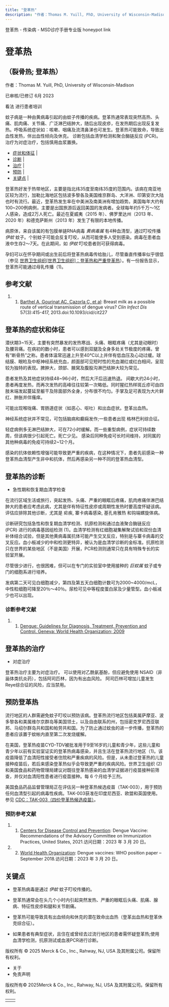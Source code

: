 ```yaml
---
title: "登革热"
description: "作者：Thomas M. Yuill, PhD, University of Wisconsin-Madison"
---
```


﻿登革热 \- 传染病 \- MSD诊疗手册专业版 honeypot link

# 登革热

## （裂骨热; 登革热）

作者：Thomas M. Yuill, PhD, University of Wisconsin-Madison

已审核/已修订 6月 2023

看法 进行患者培训

蚊子病是一种由黄病毒引起的由蚊子传播的疾病。登革热通常表现突然高热、头痛、肌肉痛、关节痛、广泛淋巴结肿大，随后出现皮疹，在发热期后出现反复发热。呼吸系统症状如：咳嗽、咽痛及流清鼻涕也可发生。登革热可能致命，导致出血性发热，伴出血性倾向及休克。 诊断包括血清学检测和聚合酶链反应 (PCR)。 治疗为对症治疗，包括慎用血浆置换。

- [症状和体征](#症状和体征_v1020803_zh) \|
- [诊断](#诊断_v1020808_zh) \|
- [治疗](#治疗_v1020816_zh) \|
- [预防](#预防_v1020823_zh) \|
- [关键点](#关键点_v27309006_zh) \|

登革热好发于热带地区，主要是指北纬35度至南纬35度的范围内。该病在南亚地区较为流行，加勒比海地区包括波多黎各及美国维京群岛、大洋洲、印第安次大陆也时有流行。最近，登革热发生率在中美洲及南美洲有增加趋势。美国每年大约有100~200例病例，主要是出国旅游后返回美国的发病者。全球每年约5千万～1亿人感染，造成2万人死亡。最近在夏威夷（2015 年）、佛罗里达州（2013 年、2020 年）和德克萨斯州（2013 年）发生了有限的本地传播。

病原体，来自该属的有包膜单链RNA病毒 _黄病毒属_ 有4种血清型，通过叮咬传播 _伊蚊_ 蚊子。个别蚊子可能会反复叮咬，从而可能使多人受到感染。病毒在患者血液中生存2～7天。在此期间，如 _伊蚊_ 叮咬患者则可获得病毒。

孕妇可以在怀孕期间或出生前后将登革热病毒传给胎儿，尽管垂直传播率似乎很低（参见 [世界卫生组织\[世界卫生组织\]：登革热和严重登革热](https://www.who.int/news-room/fact-sheets/detail/dengue-and-severe-dengue)）。有一份报告显示，登革热可能通过母乳传播（1)。

## 参考文献

1. 1. [Barthel A, Gourinat AC, Cazorla C, et al](https://pubmed.ncbi.nlm.nih.gov/23575200/): Breast milk as a possible route of vertical transmission of dengue virus? _Clin Infect Dis_ 57(3):415-417, 2013.doi:10.1093/cid/cit227


## 登革热的症状和体征

潜伏期3~15天，主要有突然暴发的发热寒战、头痛、眼眶疼痛（尤其是动眼时）及腰背痛。在病初的数小时，患者可以感到双腿及全身多处关节极度的疼痛，曾有“断骨热”之称。患者体温常迅速上升至40°C以上并伴有低血压及心动过缓。球结膜、眼睑及中枢神经系统充血，颜面部可见短时性的充血潮红或红白相间，呈现较为独特的表现。脾肿大，颈部、腋窝及腹股沟淋巴结肿大较为常见。

患者发热及其他症状持续48~96小时，然后大汗后迅速热退。 间歇大约24小时，患者再度发热，而再次发热的高峰往往较第一次略低。同时猩红热样斑丘疹可由四肢末端发起蔓延至躯干及除面部外全身，分布很不均匀。手掌及足可表现为大片鲜红、肿胀并伴瘙痒。

可能出现喉咙痛、胃肠道症状（如恶心、呕吐）和出血症状。登革出血热。

神经系统症状并不常见，可包括脑病和癫痫发作;一些患者出现 格林巴利综合征。

轻症病例多无淋巴结肿大，可在72小时缓解。而一些重型病例，症状可持续数周，但该病很少引起死亡。死亡少见。 感染后同种免疫可长时间维持，对同属的其他种病毒的免疫可持续2~12个月。

感染的抗体依赖性增强可能导致更严重的疾病，在这种情况下，患者先前感染一种登革热血清型产生非中和抗体，然后再感染另一种不同的登革热血清型。

## 登革热的诊断

- 急性期和恢复期血清学检查


在流行区域生活或旅行，突起发热、头痛、严重的眼眶后疼痛，肌肉疼痛伴淋巴结肿大的患者应考虑此病，尤其是伴有特征性皮疹或周期性发热时要高度怀疑该病。评估应排除其他诊断，尤其是 疟疾, 寨卡病毒感染, 基孔肯雅热 和钩端螺旋体病。

诊断研究包括急性和恢复期血清学检测、抗原检测和通过血液聚合酶链反应 (PCR) 进行的病毒基因组检测 (1)。血清学检测有红细胞凝集解聚试验和双份血清补体结合试验，但是其他黄病毒属抗体可能产生交叉反应，特别是与寨卡病毒的交叉反应。血小板减少的中和检测更特异，被认为是血清学诊断的金标准。抗原检测只在世界的某些地区（不是美国）开展，PCR检测则通常只在具有特殊专长的实验室开展。

尽管很少进行，也很困难，但可以在专门的实验室中使用接种的 _巨蚊属_ 蚊子或专门的细胞系进行培养。

发病第二天可见白细胞减少，第四及第五天白细胞计数可为2000~4000/mcL，中性粒细胞可降至20％～40％。尿检可见中等程度蛋白尿及少量管型。血小板减少也可以出现。

### 诊断参考文献

1. 1. [Dengue: Guidelines for Diagnosis, Treatment, Prevention and Control. Geneva: World Health Organization; 2009](https://pubmed.ncbi.nlm.nih.gov/23762963/)


## 登革热的治疗

- 对症治疗


登革热治疗主要为对症治疗。 可以使用对乙酰氨基酚，但应避免使用 NSAID（非甾体类抗炎药），包括阿司匹林，因为有出血风险。 阿司匹林可增加儿童发生Reye综合征的风险，应当禁用。

## 预防登革热

流行地区的人群需避免蚊子叮咬以预防该病。登革热流行地区包括美属萨摩亚、波多黎各和美属维尔京群岛等美国领土，以及自由联系的州，包括密克罗尼西亚联邦、马绍尔群岛共和国和帕劳共和国。为了防止通过蚊虫的进一步传播，登革热的患者应该置于蚊帐内直至第二次发烧缓解。

在美国，登革热疫苗CYD-TDV被批准用于9至16岁的儿童和青少年，这些儿童和青少年以前有实验室证实的登革热病毒感染，并且生活在登革热流行地区（1)。该疫苗降低了血清阳性接受者住院和严重疾病的风险。但是，从未患过登革热的儿童接种疫苗后，若后来感染登革热似乎会导致更严重的疾病风险。世界卫生组织 (2) 和美国食品和药物管理局建议对既往登革热感染的血清学证据进行疫苗接种前筛查，并仅对血清阳性患者进行疫苗接种。每 6 个月给予三剂。

美国食品药品监督管理局正在评估另一种登革热候选疫苗（TAK-003），用于预防任何血清型引起的病毒性疾病。TAK-003获准在印度尼西亚、欧盟和英国使用。参见 [CDC：TAK-003（四价登革热候选疫苗）](https://stacks.cdc.gov/view/cdc/125156)。

### 预防参考文献

1. 1. [Centers for Disease Control and Prevention](https://www.cdc.gov/mmwr/volumes/70/rr/rr7006a1.htm): Dengue Vaccine: Recommendations of the Advisory Committee on Immunization Practices, United States, 2021.访问日期：2023 年 3 月 20 日。

2. 2. [World Health Organization](https://www.who.int/publications/i/item/dengue-vaccines-who-position-paper-september-2018): Dengue vaccines: WHO position paper – September 2018.访问日期：2023 年 3 月 20 日。


## 关键点

- 登革热病毒是通过 _伊蚊_ 蚊子叮咬传播的。

- 登革热通常会在头几个小时内引起突然发热、严重的眼眶后头痛、肌痛、腺病、特征性皮疹和腿和关节剧痛。

- 登革热可能导致具有出血倾向和休克的潜在致命出血热（登革出血热和登革休克综合征）。

- 如果患者有典型症状，且住在或曾经去过流行地区的患者需怀疑登革热;使用血清学检测，抗原测试或血液PCR进行诊断。




版权所有 © 2025
Merck & Co., Inc., Rahway, NJ, USA 及其附属公司。保留所有权利。

- 关于
- 免责声明

版权所有© 2025Merck & Co., Inc., Rahway, NJ, USA 及其附属公司。保留所有权利。

|     |     |
| --- | --- |
|  |  |